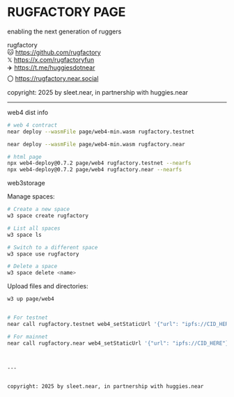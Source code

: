 # RUGFACTORY PAGE

enabling the next generation of ruggers


rugfactory
<br/>
🐱 https://github.com/rugfactory
<br/>
𝕏 https://x.com/rugfactoryfun
<br/>
✈️ https://t.me/huggiesdotnear
<br/>
〇 https://rugfactory.near.social


copyright: 2025 by sleet.near, in partnership with huggies.near




---


web4 dist info


```sh
# web 4 contract
near deploy --wasmFile page/web4-min.wasm rugfactory.testnet

near deploy --wasmFile page/web4-min.wasm rugfactory.near

# html page
npx web4-deploy@0.7.2 page/web4 rugfactory.testnet --nearfs
npx web4-deploy@0.7.2 page/web4 rugfactory.near --nearfs

```

web3storage

Manage spaces:
```sh
# Create a new space
w3 space create rugfactory

# List all spaces
w3 space ls

# Switch to a different space
w3 space use rugfactory

# Delete a space
w3 space delete <name>
```

Upload files and directories:
```sh
w3 up page/web4
```

```sh

# For testnet
near call rugfactory.testnet web4_setStaticUrl '{"url": "ipfs://CID_HERE"}' --accountId rugfactory.testnet

# For mainnet
near call rugfactory.near web4_setStaticUrl '{"url": "ipfs://CID_HERE"}' --accountId rugfactory.near



---


copyright: 2025 by sleet.near, in partnership with huggies.near
